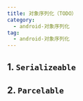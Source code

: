 ```yaml
---
title: 对象序列化（TODO）
category: 
  - android-对象序列化
tag:
  - android-对象序列化
---
```


## 1. `Serializeable`

## 2. `Parcelable`